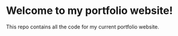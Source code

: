 # Welcome to my portfolio website!

This repo contains all the code for my current portfolio website. 
